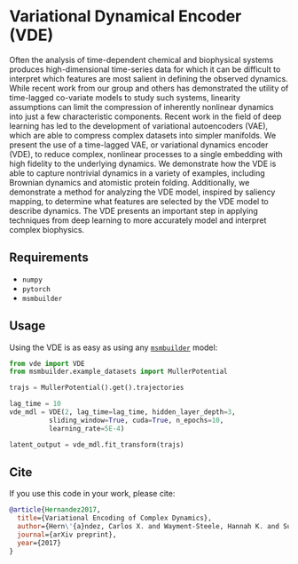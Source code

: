 Variational Dynamical Encoder (VDE)
===

Often the analysis of time-dependent chemical and biophysical systems produces high-dimensional time-series data for which it can be difficult to interpret which features are most salient in defining the observed dynamics. While recent work from our group and others has demonstrated the utility of time-lagged co-variate models to study such systems, linearity assumptions can limit the compression of inherently nonlinear dynamics into just a few characteristic components. Recent work in the field of deep learning has led to the development of variational autoencoders (VAE), which are able to compress complex datasets into simpler manifolds. We present the use of a time-lagged VAE, or variational dynamics encoder (VDE), to reduce complex, nonlinear processes to a single embedding with high fidelity to the underlying dynamics. We demonstrate how the VDE is able to capture nontrivial dynamics in a variety of examples, including Brownian dynamics and atomistic protein folding. Additionally, we demonstrate a method for analyzing the VDE model, inspired by saliency mapping, to determine what features are selected by the VDE model to describe dynamics. The VDE presents an important step in applying techniques from deep learning to more accurately model and interpret complex biophysics.

Requirements
---
+ ``numpy``
+ ``pytorch``
+ ``msmbuilder``

Usage
---

Using the VDE is as easy as using any [`msmbuilder`](http://www.msmbuilder.org) model:

```python
from vde import VDE
from msmbuilder.example_datasets import MullerPotential

trajs = MullerPotential().get().trajectories

lag_time = 10
vde_mdl = VDE(2, lag_time=lag_time, hidden_layer_depth=3,
          sliding_window=True, cuda=True, n_epochs=10,
          learning_rate=5E-4)

latent_output = vde_mdl.fit_transform(trajs)
```

Cite
---
If you use this code in your work, please cite:

```bibtex
@article{Hernandez2017,
  title={Variational Encoding of Complex Dynamics},
  author={Hern\'{a}ndez, Carlos X. and Wayment-Steele, Hannah K. and Sultan, Mohammad M. and Husic, Brooke E. and Pande, Vijay S.},
  journal={arXiv preprint},
  year={2017}
}

```
